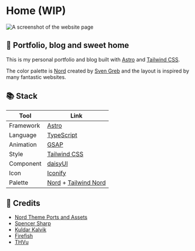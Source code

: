 # Home (WIP)

![A screenshot of the website page](https://github.com/coxde/home/assets/63153334/83e9da19-9c05-4d58-a222-219f2e7b08f5)


## 🏡 Portfolio, blog and sweet home

<p>
  This is my personal portfolio and blog built with <a href="https://astro.build/" target="_blank">Astro</a> and <a href="https://tailwindcss.com/" target="_blank">Tailwind CSS</a>.
</p>

<p>
  The color palette is <a href="https://www.nordtheme.com/" target="_blank">Nord</a> created by <a href="https://github.com/svengreb/" target="_blank">Sven Greb</a> and the layout is inspired by many fantastic websites.
</p>

## 📚 Stack

| Tool      | Link                                                                                                                                                  |
| --------- | ----------------------------------------------------------------------------------------------------------------------------------------------------- |
| Framework | <a href="https://astro.build/" target="_blank">Astro</a>                                                                                              |
| Language  | <a href="https://www.typescriptlang.org/" target="_blank">TypeScript</a>                                                                              |
| Animation | <a href="https://gsap.com/" target="_blank">GSAP</a>                                                                                                  |
| Style     | <a href="https://tailwindcss.com/" target="_blank">Tailwind CSS</a>                                                                                   |
| Component | <a href="https://daisyui.com/" target="_blank">daisyUI</a>                                                                                            |
| Icon      | <a href="https://iconify.design/" target="_blank">Iconify</a>                                                                                         |
| Palette   | <a href="https://www.nordtheme.com/" target="_blank">Nord</a> + <a href="https://github.com/crumb1e/tailwind-nord/" target="_blank">Tailwind Nord</a> |

## 💖 Credits

-   <a href="https://github.com/midnitefox/Nord-Theme-Ports-and-Assets/" target="_blank">Nord Theme Ports and Assets</a>
-   <a href="https://spotlight.tailwindui.com/" target="_blank">Spencer Sharp</a>
-   <a href="https://kuldar.com/" target="_blank">Kuldar Kalvik</a>
-   <a href="https://joinfirefish.org/" target="_blank">Firefish</a>
-   <a href="https://www.thvu.dev/" target="_blank">THVu</a>
